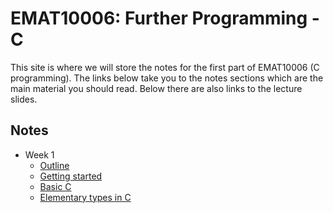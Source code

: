 EMAT10006: Further Programming - C
==================================

This site is where we will store the notes for the first part of EMAT10006 (C
programming). The links below take you to the notes sections which are the
main material you should read. Below there are also links to the lecture
slides.

Notes
-----

* Week 1
    * [Outline](outline.html)
    * [Getting started](getting_started.html)
    * [Basic C](basic_c.html)
    * [Elementary types in C](elementary_types.html)
